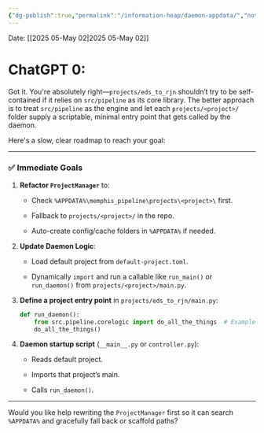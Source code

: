 ```yaml
---
{"dg-publish":true,"permalink":"/information-heap/daemon-appdata/","noteIcon":"","created":"2025-07-07T14:23:44.751-05:00"}
---
```


Date: [[2025 05-May 02\|2025 05-May 02]]

# ChatGPT 0:
Got it. You're absolutely right—`projects/eds_to_rjn` shouldn’t try to be self-contained if it relies on `src/pipeline` as its core library. The better approach is to treat `src/pipeline` as the engine and let each `projects/<project>/` folder supply a scriptable, minimal entry point that gets called by the daemon.

Here's a slow, clear roadmap to reach your goal:

---

### ✅ Immediate Goals

1. **Refactor `ProjectManager`** to:
    
    - Check `%APPDATA%\memphis_pipeline\projects\<project>\` first.
        
    - Fallback to `projects/<project>/` in the repo.
        
    - Auto-create config/cache folders in `%APPDATA%` if needed.
        
2. **Update Daemon Logic**:
    
    - Load default project from `default-project.toml`.
        
    - Dynamically `import` and run a callable like `run_main()` or `run_daemon()` from `projects/<project>/main.py`.
        
3. **Define a project entry point** in `projects/eds_to_rjn/main.py`:
    
    ```python
    def run_daemon():
        from src.pipeline.corelogic import do_all_the_things  # Example
        do_all_the_things()
    ```
    
4. **Daemon startup script** (`__main__.py` or `controller.py`):
    
    - Reads default project.
        
    - Imports that project’s main.
        
    - Calls `run_daemon()`.
        

---

Would you like help rewriting the `ProjectManager` first so it can search `%APPDATA%` and gracefully fall back or scaffold paths?
